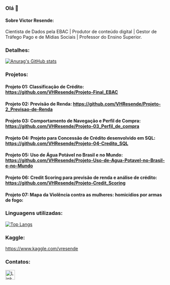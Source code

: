 ### Olá 👋

#### Sobre Victor Resende:
Cientista de Dados pela EBAC | Produtor de conteúdo digital | Gestor de Tráfego Pago e de Mídias Sociais | Professor do Ensino Superior.


### Detalhes:

[![Anurag's GitHub stats](https://github-readme-stats.vercel.app/api?username=VHResende&show_icons=true&theme=dark)](https://github.com/anuraghazra/github-readme-stats)


### Projetos:

#### **Projeto 01: Classificação de Crédito**: https://github.com/VHResende/Projeto-Final_EBAC

#### **Projeto 02: Previsão de Renda**: https://github.com/VHResende/Projeto-2_Previsao-de-Renda

#### **Projeto 03: Comportamento de Navegação e Perfil de Compra**: https://github.com/VHResende/Projeto-03_Perfil_de_compra

#### **Projeto 04: Projeto para Concessão de Crédito desenvolvido em SQL**: https://github.com/VHResende/Projeto-04-Credito_SQL

#### **Projeto 05: Uso de Água Potável no Brasil e no Mundo**: https://github.com/VHResende/Projeto-Uso-de-Agua-Potavel-no-Brasil-e-no-Mundo

#### **Projeto 06: Credit Scoring para previsão de renda e análise de crédito**: https://github.com/VHResende/Projeto-Credit_Scoring

#### **Projeto 07: Mapa da Violência contra as mulheres: homicídios por armas de fogo**: 

### Linguagens utilizadas:

[![Top Langs](https://github-readme-stats.vercel.app/api/top-langs/?username=VHResende&layout=compact)](https://github.com/VHResende)

### Kaggle:

https://www.kaggle.com/vresende

### Contatos:

[<img src='https://img.shields.io/badge/LinkedIn-0077B5?style=for-the-badge&logo=linkedin&logoColor=white' alt='Linkedin' height='30'>](https://www.linkedin.com/in/victor-resende-vhr)
